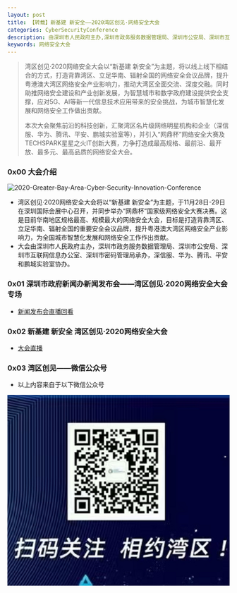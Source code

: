 ```yaml
---
layout: post
title: 【转载】新基建 新安全——2020湾区创见·网络安全大会
categories: CyberSecurityConference
description: 由深圳市人民政府主办,深圳市政务服务数据管理局、深圳市公安局、深圳市互联网信息办公室、深圳市密码管理局的2020年湾区创见·网络安全大会。
keywords: 网络安全大会
---
```


> 湾区创见·2020网络安全大会以“新基建 新安全”为主题，将以线上线下相结合的方式，打造背靠湾区、立足华南、辐射全国的网络安全会议品牌，提升粤港澳大湾区网络安全产业影响力，推动大湾区全面交流、深度交融。同时助推网络安全建设和产业创新发展，为智慧城市和数字政府建设提供安全支撑，应对5G、AI等新一代信息技术应用带来的安全挑战，为城市智慧化发展和网络安全工作做出贡献。
>
> 本次大会聚焦前沿的科技创新，汇聚湾区名片级网络明星机构和企业（深信服、华为、腾讯、平安、鹏城实验室等），并引入“网鼎杯”网络安全大赛及TECHSPARK星星之火IT创新大赛，力争打造成最高规格、最前沿、最开放、最多元、最高品质的网络安全大会。



### 0x00  大会介绍

![2020-Greater-Bay-Area-Cyber-Security-Innovation-Conference](/images/blog/2020-11-24-2020-Greater-Bay-Area-Cyber-Security-Innovation-Conference.assets/2020-Greater-Bay-Area-Cyber-Security-Innovation-Conference.png)

- 湾区创见·2020网络安全大会将以“新基建 新安全”为主题，于11月28日-29日在深圳国际会展中心召开，并同步举办“网鼎杯”国家级网络安全大赛决赛。这是目前华南地区规格最高、规模最大的网络安全大会，目标是打造背靠湾区、立足华南、辐射全国的重要安全会议品牌，提升粤港澳大湾区网络安全产业影响力，为全国城市智慧化发展和网络安全工作作出贡献。
- 大会由深圳市人民政府主办，深圳市政务服务数据管理局、深圳市公安局、深圳市互联网信息办公室、深圳市密码管理局承办，深信服、华为、腾讯、平安和鹏城实验室协办。

### 0x01 深圳市政府新闻办新闻发布会——湾区创见·2020网络安全大会专场

- [新闻发布会直播回看](https://yszlive.sztv.com.cn/watch/51616?source=mobile)

### 0x02  新基建 新安全 湾区创见·2020网络安全大会

- [大会直播](https://yszlive.sztv.com.cn/watch/53622?source=mobile)

### 0x03  湾区创见——微信公众号

- 以上内容来自于以下微信公众号

![2020-Greater-Bay-Area-Cyber-Security-Innovation-Conference](/images/blog/2020-11-24-2020-Greater-Bay-Area-Cyber-Security-Innovation-Conference.assets/weixin.png)